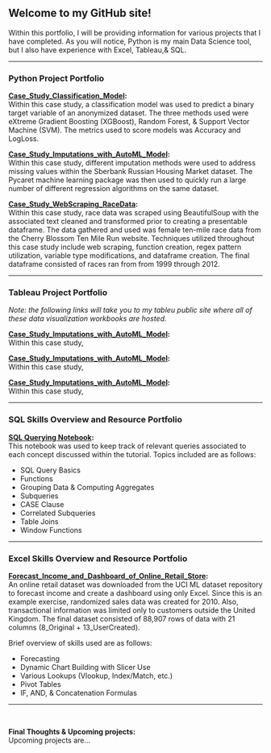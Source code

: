 ## Welcome to my GitHub site!

Within this portfolio, I will be providing information for various projects that I have completed.  As you will notice, Python is my main Data Science tool, but I also have experience with Excel, Tableau,& SQL.

---

### Python Project Portfolio
**[Case_Study_Classification_Model](https://avela0317.github.io/Python/AV_JW_Unit8_CaseStudy.html):** 
<br/>Within this case study, a classification model was used to predict a binary target variable of an anonymized dataset. The three methods used were eXtreme Gradient Boosting (XGBoost), Random Forest, & Support Vector Machine (SVM). The metrics used to score models was Accuracy and LogLoss.

**[Case_Study_Imputations_with_AutoML_Model](https://avela0317.github.io/Python/AV_JW_Unit10_CaseStudy.html):** 
<br/>Within this case study, different imputation methods were used to address missing values within the Sberbank Russian Housing Market dataset.  The Pycaret machine learning package was then used to quickly run a large number of different regression algorithms on the same dataset.

**[Case_Study_WebScraping_RaceData](https://avela0317.github.io/Python/AV_JW_Unit4_CaseStudy.html):** 
<br/>Within this case study, race data was scraped using BeautifulSoup with the associated text cleaned and transformed prior to creating a presentable dataframe.  The data gathered and used was female ten-mile race data from the Cherry Blossom Ten Mile Run website. Techniques utilized throughout this case study include web scraping, function creation, regex pattern utilization, variable type modifications, and dataframe creation. The final dataframe consisted of races ran from from 1999 through 2012.

---

### Tableau Project Portfolio
*Note: the following links will take you to my tableu public site where all of these data visualization workbooks are hosted.*

**[Case_Study_Imputations_with_AutoML_Model](https://avela0317.github.io/Python/AV_JW_Unit10_CaseStudy.html):** 
<br/>Within this case study,

**[Case_Study_Imputations_with_AutoML_Model](https://avela0317.github.io/Python/AV_JW_Unit10_CaseStudy.html):** 
<br/>Within this case study,

**[Case_Study_Imputations_with_AutoML_Model](https://avela0317.github.io/Python/AV_JW_Unit10_CaseStudy.html):** 
<br/>Within this case study,

---

### SQL Skills Overview and Resource Portfolio
**[SQL Querying Notebook](https://avela0317.github.io/SQL/SQL_DS_Tutorial.html):** 
<br/>This notebook was used to keep track of relevant queries associated to each concept discussed within the tutorial.  Topics included are as follows:
- SQL Query Basics 
- Functions 
- Grouping Data & Computing Aggregates
- Subqueries 
- CASE Clause 
- Correlated Subqueries 
- Table Joins
- Window Functions

---

### Excel Skills Overview and Resource Portfolio

**[Forecast_Income_and_Dashboard_of_Online_Retail_Store](https://avela0317.github.io/Excel/Online_Retail_Dashboard.xlsx):** 
<br/>An online retail dataset was downloaded from the UCI ML dataset repository to forecast income and create a dashboard using only Excel.  Since this is an example exercise, randomized sales data was created for 2010.  Also, transactional information was limited only to customers outside the United Kingdom.  The final dataset consisted of 88,907 rows of data with 21 columns (8_Original + 13_UserCreated).  

Brief overview of skills used are as follows:
- Forecasting
- Dynamic Chart Building with Slicer Use
- Various Lookups (Vlookup, Index/Match, etc.)
- Pivot Tables
- IF, AND, & Concatenation Formulas


---


<br/>

**Final Thoughts & Upcoming projects:**
<br/> Upcoming projects are...

